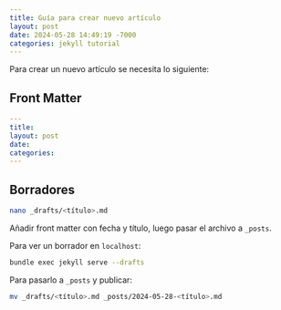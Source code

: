 ```yaml
---
title: Guía para crear nuevo artículo
layout: post
date: 2024-05-28 14:49:19 -7000
categories: jekyll tutorial
---
```


Para crear un nuevo artículo se necesita lo siguiente:

## Front Matter

```yaml
---
title: 
layout: post
date:   
categories: 
---
```

## Borradores

```sh
nano _drafts/<título>.md
```

Añadir front matter con fecha y título, luego pasar el 
archivo a `_posts`.

Para ver un borrador en `localhost`:

```sh
bundle exec jekyll serve --drafts
```

Para pasarlo a `_posts` y publicar:

```sh
mv _drafts/<título>.md _posts/2024-05-28-<título>.md
```



